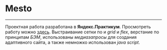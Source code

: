 # **Mesto**

------

Проектная работа разработана в **Яндекс.Практикум**. Просмотреть работу можно [здесь](https://ilzira-mur.github.io/mesto/).
Выстраивание сетки по и _grid_ и _flex_, верстание по принципам _БЭМ_, использованы _медиазапросы_ для создания адаптивного сайта, а также немножко использован _java script_.

